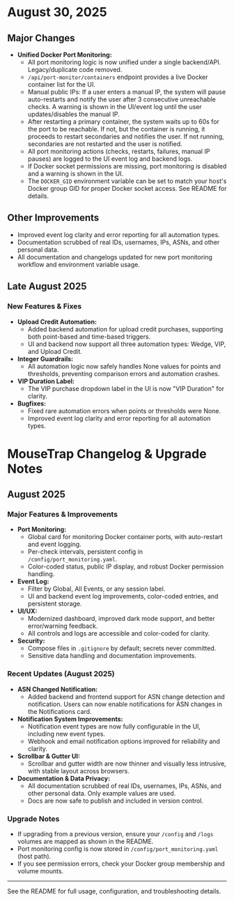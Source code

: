# August 30, 2025

## Major Changes

- **Unified Docker Port Monitoring:**
  - All port monitoring logic is now unified under a single backend/API. Legacy/duplicate code removed.
  - `/api/port-monitor/containers` endpoint provides a live Docker container list for the UI.
  - Manual public IPs: If a user enters a manual IP, the system will pause auto-restarts and notify the user after 3 consecutive unreachable checks. A warning is shown in the UI/event log until the user updates/disables the manual IP.
  - After restarting a primary container, the system waits up to 60s for the port to be reachable. If not, but the container is running, it proceeds to restart secondaries and notifies the user. If not running, secondaries are not restarted and the user is notified.
  - All port monitoring actions (checks, restarts, failures, manual IP pauses) are logged to the UI event log and backend logs.
  - If Docker socket permissions are missing, port monitoring is disabled and a warning is shown in the UI.
  - The `DOCKER_GID` environment variable can be set to match your host's Docker group GID for proper Docker socket access. See README for details.

## Other Improvements
- Improved event log clarity and error reporting for all automation types.
- Documentation scrubbed of real IDs, usernames, IPs, ASNs, and other personal data.
- All documentation and changelogs updated for new port monitoring workflow and environment variable usage.

## Late August 2025

### New Features & Fixes
- **Upload Credit Automation:**
  - Added backend automation for upload credit purchases, supporting both point-based and time-based triggers.
  - UI and backend now support all three automation types: Wedge, VIP, and Upload Credit.
- **Integer Guardrails:**
  - All automation logic now safely handles None values for points and thresholds, preventing comparison errors and automation crashes.
- **VIP Duration Label:**
  - The VIP purchase dropdown label in the UI is now "VIP Duration" for clarity.
- **Bugfixes:**
  - Fixed rare automation errors when points or thresholds were None.
  - Improved event log clarity and error reporting for all automation types.

# MouseTrap Changelog & Upgrade Notes

## August 2025

### Major Features & Improvements
- **Port Monitoring:**
  - Global card for monitoring Docker container ports, with auto-restart and event logging.
  - Per-check intervals, persistent config in `/config/port_monitoring.yaml`.
  - Color-coded status, public IP display, and robust Docker permission handling.
- **Event Log:**
  - Filter by Global, All Events, or any session label.
  - UI and backend event log improvements, color-coded entries, and persistent storage.
- **UI/UX:**
  - Modernized dashboard, improved dark mode support, and better error/warning feedback.
  - All controls and logs are accessible and color-coded for clarity.
- **Security:**
  - Compose files in `.gitignore` by default; secrets never committed.
  - Sensitive data handling and documentation improvements.

### Recent Updates (August 2025)
- **ASN Changed Notification:**
  - Added backend and frontend support for ASN change detection and notification. Users can now enable notifications for ASN changes in the Notifications card.
- **Notification System Improvements:**
  - Notification event types are now fully configurable in the UI, including new event types.
  - Webhook and email notification options improved for reliability and clarity.
- **Scrollbar & Gutter UI:**
  - Scrollbar and gutter width are now thinner and visually less intrusive, with stable layout across browsers.
- **Documentation & Data Privacy:**
  - All documentation scrubbed of real IDs, usernames, IPs, ASNs, and other personal data. Only example values are used.
  - Docs are now safe to publish and included in version control.

### Upgrade Notes
- If upgrading from a previous version, ensure your `/config` and `/logs` volumes are mapped as shown in the README.
- Port monitoring config is now stored in `/config/port_monitoring.yaml` (host path).
- If you see permission errors, check your Docker group membership and volume mounts.

---

See the README for full usage, configuration, and troubleshooting details.
